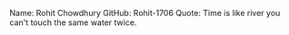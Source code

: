 Name: Rohit Chowdhury
GitHub: Rohit-1706
Quote: Time is like river you can't touch the same water twice.
